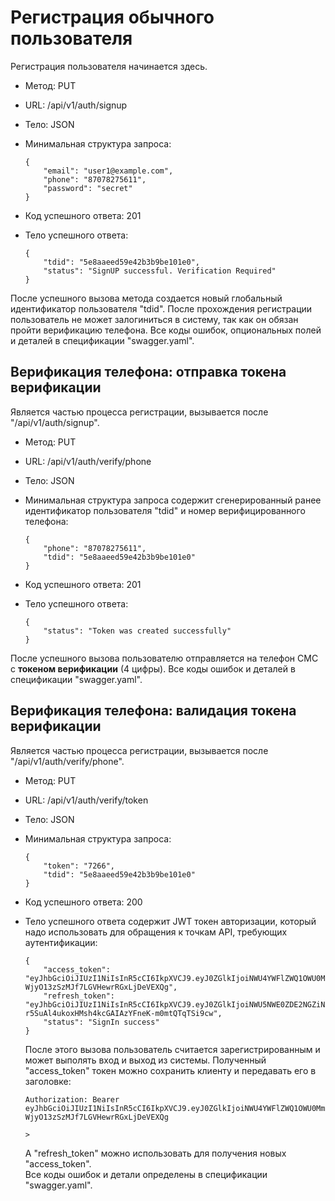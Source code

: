 # Регистрация обычного пользователя

Регистрация пользователя начинается здесь.

  * Метод: PUT 
  * URL: /api/v1/auth/signup
  * Тело: JSON
  * Минимальная структура запроса:
  
        {
            "email": "user1@example.com",
            "phone": "87078275611",
            "password": "secret"
        }
        
  * Код успешного ответа: 201
  * Тело успешного ответа:
  
        {
            "tdid": "5e8aaeed59e42b3b9be101e0",
            "status": "SignUP successful. Verification Required"
        }
  
  После успешного вызова метода создается новый глобальный идентификатор пользователя "tdid". После прохождения регистрации пользователь не может залогиниться в систему, так как он обязан пройти верификацию телефона.
  Все коды ошибок, опциональных полей и деталей в спецификации "swagger.yaml".
  
## Верификация телефона: отправка токена верификации

Является частью процесса регистрации, вызывается после "/api/v1/auth/signup".

  * Метод: PUT 
  * URL: /api/v1/auth/verify/phone
  * Тело: JSON
  * Минимальная структура запроса содержит сгенерированный ранее идентификатор пользователя "tdid" и номер верифицированного телефона:
  
        {
            "phone": "87078275611",
            "tdid": "5e8aaeed59e42b3b9be101e0"
        }
          
  * Код успешного ответа: 201
  * Тело успешного ответа:
  
        {
            "status": "Token was created successfully"
        }
          
  После успешного вызова пользователю отправляется на телефон СМС с **токеном верификации** (4 цифры).
  Все коды ошибок и деталей в спецификации "swagger.yaml".

## Верификация телефона: валидация токена верификации

Является частью процесса регистрации, вызывается после "/api/v1/auth/verify/phone".

  * Метод: PUT 
  * URL: /api/v1/auth/verify/token
  * Тело: JSON
  * Минимальная структура запроса:
  
        {
            "token": "7266",
            "tdid": "5e8aaeed59e42b3b9be101e0"
        }
                  
  * Код успешного ответа: 200
  * Тело успешного ответа содержит JWT токен авторизации, который надо использовать для обращения к точкам API, требующих аутентификации:
  
        {
            "access_token": "eyJhbGciOiJIUzI1NiIsInR5cCI6IkpXVCJ9.eyJ0ZGlkIjoiNWU4YWFlZWQ1OWU0MmIzYjliZTEwMWUwIiwiZXhwIjoxNTg2MTQ4ODgyfQ.nC92BAooHu-WjyO13zSzMJf7LGVHewrRGxLjDeVEXQg",
            "refresh_token": "eyJhbGciOiJIUzI1NiIsInR5cCI6IkpXVCJ9.eyJ0ZGlkIjoiNWU5NWE0ZDE2NGZiNDBhMTU3N2Y4ZjE2IiwiZXhwIjoxNTg2ODY3Mjg0fQ.-r5SuAl4ukoxHMsh4kcGAIAzYFneK-m0mtQTqTSi9cw",
            "status": "SignIn success"
        }
  
    После этого вызова пользователь считается зарегистрированным и может выполять вход и выход из системы. Полученный "access_token" токен можно сохранить клиенту и передавать его в заголовке:
    
        Authorization: Bearer eyJhbGciOiJIUzI1NiIsInR5cCI6IkpXVCJ9.eyJ0ZGlkIjoiNWU4YWFlZWQ1OWU0MmIzYjliZTEwMWUwIiwiZXhwIjoxNTg2MTQ4ODgyfQ.nC92BAooHu-WjyO13zSzMJf7LGVHewrRGxLjDeVEXQg
                                                                                                                                                                                                                                                                                                                                                                                                                                                                                                                                                                            >
    А "refresh_token" можно использовать для получения новых "access_token".  
    Все коды ошибок и детали определены в спецификации "swagger.yaml".
